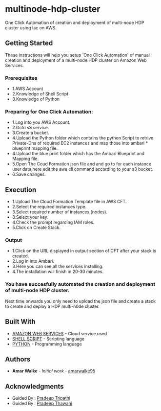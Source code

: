 # multinode-hdp-cluster

One Click Automation of creation and deployment of multi-node HDP cluster using Iac on AWS.

## Getting Started

These instructions will help you setup 'One Click Automation' of manual creation and deployment of a multi-node HDP cluster on Amazon Web Services.

### Prerequisites

* 1.AWS Account
* 2.Knowledge of Shell Script
* 3.Knowledge of Python


### Preparing for One Click Automation:

* 1.Log into you AWS Account.
* 2.Goto s3 service.
* 3.Create a bucket.
* 4.Upload the Python folder which contains the python Script to retrive Private-Dns of required EC2 instances and map those into ambari * blueprint mapping file.
* 4.Upload the blue print folder which has the Ambari Blueprint and Mapping file.
* 5.Open The Coud Formation json file and and go to for each instance user data,here edit the aws cli command according to your s3 bucket.
* 6.Save changes.


## Execution

* 1.Upload The Cloud Formation Template file in AWS CFT.
* 2.Select the required instances type.
* 3.Select required number of instances (nodes).
* 3.Select your key.
* 4.Check the prompt regarding IAM roles.
* 5.Click on Create Stack.

### Output

* 1.Click on the URL displayed in output section of CFT after your stack is created.
* 2.Log in into Ambari.
* 3.Here you can see all the services installing.
* 4.The installation will finish in 20-30 minutes.


### You have succesfully automated the creation and deployment of multi-node HDP cluster.

Next time onwards you only need to upload the json file and create a stack to create and deploy a HDP multi-n0de cluster.


## Built With

* [AMAZON WEB SERVICES](https://docs.aws.amazon.com/) - Cloud service used
* [SHELL SCRIPT](https://www.gnu.org/software/bash/manual/html_node/Shell-Scripts.html) - Scripting language
* [PYTHON](https://docs.python.org/3/) - Programming language


## Authors

* **Amar Walke** - *Initial work* - [amarwalke95](https://github.com/amarwalke95)


## Acknowledgments

* Guided By : [Pradeep Tripathi](https://in.linkedin.com/in/pradeep93)
* Guided By : [Pradeep Thawani](https://in.linkedin.com/in/pradeep-thawani-b6b3ab170)                                 


